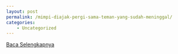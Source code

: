 ```yaml
---
layout: post
permalink: /mimpi-diajak-pergi-sama-teman-yang-sudah-meninggal/
categories:
    - Uncategorized
---
```


[Baca Selengkapnya](/10)